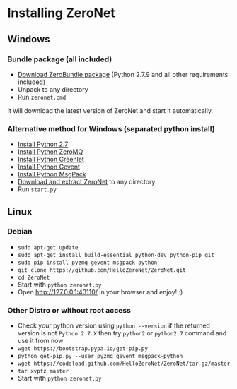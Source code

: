 # Installing ZeroNet

## Windows

### Bundle package (all included)
* [Download ZeroBundle package](https://github.com/HelloZeroNet/ZeroBundle/releases/download/0.1.0/ZeroBundle-v0.1.0.zip) (Python 2.7.9 and all other requirements included)
* Unpack to any directory
* Run `zeronet.cmd`

It will download the latest version of ZeroNet and start it automatically.


### Alternative method for Windows (separated python install)

* [Install Python 2.7](https://www.python.org/ftp/python/2.7.9/python-2.7.9.msi)
* [Install Python ZeroMQ](http://zeronet.io/files/windows/pyzmq-14.4.1.win32-py2.7.exe)
* [Install Python Greenlet](http://zeronet.io/files/windows/greenlet-0.4.5.win32-py2.7.exe)
* [Install Python Gevent](http://zeronet.io/files/windows/gevent-1.0.1.win32-py2.7.exe)
* [Install Python MsgPack](http://zeronet.io/files/windows/msgpack-python-0.4.2.win32-py2.7.exe)
* [Download and extract ZeroNet](https://codeload.github.com/HelloZeroNet/ZeroNet/zip/master) to any directory
* Run `start.py`

## Linux

### Debian

* `sudo apt-get update`
* `sudo apt-get install build-essential python-dev python-pip git`
* `sudo pip install pyzmq gevent msgpack-python`
* `git clone https://github.com/HelloZeroNet/ZeroNet.git`
* `cd ZeroNet`
* Start with `python zeronet.py`
* Open http://127.0.0.1:43110/ in your browser and enjoy! :)

### Other Distro or without root access

* Check your python version using `python --version` if the returned version is not `Python 2.7.X` then try `python2` or `python2.7` command and use it from now
* `wget https://bootstrap.pypa.io/get-pip.py`
* `python get-pip.py --user pyzmq gevent msgpack-python`
* `wget https://codeload.github.com/HelloZeroNet/ZeroNet/tar.gz/master`
* `tar xvpfz master`
* Start with `python zeronet.py`
